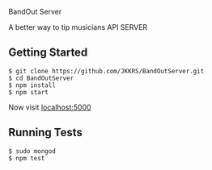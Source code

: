 BandOut Server

A better way to tip musicians API SERVER

## Getting Started

```
$ git clone https://github.com/JKKRS/BandOutServer.git
$ cd BandOutServer
$ npm install
$ npm start
```

Now visit [localhost:5000](http://localhost:5000/)

## Running Tests
```
$ sudo mongod
$ npm test
```
